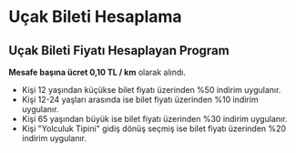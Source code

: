 # Uçak Bileti Hesaplama

## Uçak Bileti Fiyatı Hesaplayan Program

**Mesafe başına ücret 0,10 TL / km** olarak alındı.

* Kişi 12 yaşından küçükse bilet fiyatı üzerinden %50 indirim uygulanır.
* Kişi 12-24 yaşları arasında ise bilet fiyatı üzerinden %10 indirim uygulanır.
* Kişi 65 yaşından büyük ise bilet fiyatı üzerinden %30 indirim uygulanır.
* Kişi "Yolculuk Tipini" gidiş dönüş seçmiş ise bilet fiyatı üzerinden %20 indirim uygulanır.
